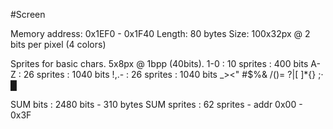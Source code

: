 #Screen

Memory address: 0x1EF0 - 0x1F40
Length: 80 bytes
Size: 100x32px @ 2 bits per pixel (4 colors)

Sprites for basic chars. 5x8px @ 1bpp (40bits).
1-0     : 10 sprites : 400 bits
A-Z     : 26 sprites : 1040 bits
!,.-    : 26 sprites : 1040 bits
_><"
#$%&
/()=
?|\[
]*{}
;· █

SUM bits    : 2480 bits     - 310 bytes
SUM sprites : 62 sprites    - addr 0x00 - 0x3F
